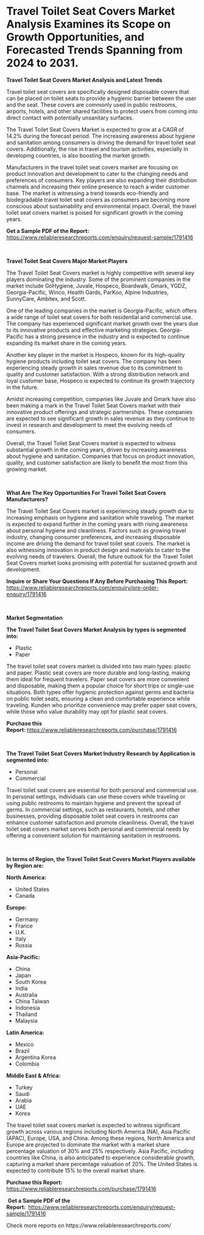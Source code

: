 <p><h1>Travel Toilet Seat Covers Market Analysis Examines its Scope on Growth Opportunities, and Forecasted Trends Spanning from 2024 to 2031.</h1></p><p><strong>Travel Toilet Seat Covers Market Analysis and Latest Trends</strong></p>
<p><p>Travel toilet seat covers are specifically designed disposable covers that can be placed on toilet seats to provide a hygienic barrier between the user and the seat. These covers are commonly used in public restrooms, airports, hotels, and other shared facilities to protect users from coming into direct contact with potentially unsanitary surfaces.</p><p>The Travel Toilet Seat Covers Market is expected to grow at a CAGR of 14.2% during the forecast period. The increasing awareness about hygiene and sanitation among consumers is driving the demand for travel toilet seat covers. Additionally, the rise in travel and tourism activities, especially in developing countries, is also boosting the market growth. </p><p>Manufacturers in the travel toilet seat covers market are focusing on product innovation and development to cater to the changing needs and preferences of consumers. Key players are also expanding their distribution channels and increasing their online presence to reach a wider customer base. The market is witnessing a trend towards eco-friendly and biodegradable travel toilet seat covers as consumers are becoming more conscious about sustainability and environmental impact. Overall, the travel toilet seat covers market is poised for significant growth in the coming years.</p></p>
<p><strong>Get a Sample PDF of the Report:&nbsp;</strong> <a href="https://www.reliableresearchreports.com/enquiry/request-sample/1791416">https://www.reliableresearchreports.com/enquiry/request-sample/1791416</a></p>
<p>&nbsp;</p>
<p><strong>Travel Toilet Seat Covers Major Market Players</strong></p>
<p><p>The Travel Toilet Seat Covers market is highly competitive with several key players dominating the industry. Some of the prominent companies in the market include GoHygiene, Juvale, Hospeco, Boardwalk, Gmark, YGDZ, Georgia-Pacific, Winco, Health Gards, ParKoo, Alpine Industries, SunnyCare, Ambitex, and Scott.</p><p>One of the leading companies in the market is Georgia-Pacific, which offers a wide range of toilet seat covers for both residential and commercial use. The company has experienced significant market growth over the years due to its innovative products and effective marketing strategies. Georgia-Pacific has a strong presence in the industry and is expected to continue expanding its market share in the coming years.</p><p>Another key player in the market is Hospeco, known for its high-quality hygiene products including toilet seat covers. The company has been experiencing steady growth in sales revenue due to its commitment to quality and customer satisfaction. With a strong distribution network and loyal customer base, Hospeco is expected to continue its growth trajectory in the future.</p><p>Amidst increasing competition, companies like Juvale and Gmark have also been making a mark in the Travel Toilet Seat Covers market with their innovative product offerings and strategic partnerships. These companies are expected to see significant growth in sales revenue as they continue to invest in research and development to meet the evolving needs of consumers.</p><p>Overall, the Travel Toilet Seat Covers market is expected to witness substantial growth in the coming years, driven by increasing awareness about hygiene and sanitation. Companies that focus on product innovation, quality, and customer satisfaction are likely to benefit the most from this growing market.</p></p>
<p>&nbsp;</p>
<p><strong>What Are The Key Opportunities For Travel Toilet Seat Covers Manufacturers?</strong></p>
<p><p>The Travel Toilet Seat Covers market is experiencing steady growth due to increasing emphasis on hygiene and sanitation while traveling. The market is expected to expand further in the coming years with rising awareness about personal hygiene and cleanliness. Factors such as growing travel industry, changing consumer preferences, and increasing disposable income are driving the demand for travel toilet seat covers. The market is also witnessing innovation in product design and materials to cater to the evolving needs of travelers. Overall, the future outlook for the Travel Toilet Seat Covers market looks promising with potential for sustained growth and development.</p></p>
<p><strong>Inquire or Share Your Questions If Any Before Purchasing This Report:</strong> <a href="https://www.reliableresearchreports.com/enquiry/pre-order-enquiry/1791416">https://www.reliableresearchreports.com/enquiry/pre-order-enquiry/1791416</a></p>
<p>&nbsp;</p>
<p><strong>Market Segmentation</strong></p>
<p><strong>The Travel Toilet Seat Covers Market Analysis by types is segmented into:</strong></p>
<p><ul><li>Plastic</li><li>Paper</li></ul></p>
<p><p>The travel toilet seat covers market is divided into two main types: plastic and paper. Plastic seat covers are more durable and long-lasting, making them ideal for frequent travelers. Paper seat covers are more convenient and disposable, making them a popular choice for short trips or single-use situations. Both types offer hygienic protection against germs and bacteria on public toilet seats, ensuring a clean and comfortable experience while traveling. Kunden who prioritize convenience may prefer paper seat covers, while those who value durability may opt for plastic seat covers.</p></p>
<p><strong>Purchase this Report:&nbsp;</strong><a href="https://www.reliableresearchreports.com/purchase/1791416">https://www.reliableresearchreports.com/purchase/1791416</a></p>
<p>&nbsp;</p>
<p><strong>The Travel Toilet Seat Covers Market Industry Research by Application is segmented into:</strong></p>
<p><ul><li>Personal</li><li>Commercial</li></ul></p>
<p><p>Travel toilet seat covers are essential for both personal and commercial use. In personal settings, individuals can use these covers while traveling or using public restrooms to maintain hygiene and prevent the spread of germs. In commercial settings, such as restaurants, hotels, and other businesses, providing disposable toilet seat covers in restrooms can enhance customer satisfaction and promote cleanliness. Overall, the travel toilet seat covers market serves both personal and commercial needs by offering a convenient solution for maintaining sanitation in restrooms.</p></p>
<p>&nbsp;</p>
<p><strong>In terms of Region, the Travel Toilet Seat Covers Market Players available by Region are:</strong></p>
<p>
    <p> <strong> North America: </strong>
        <ul>
            <li>United States</li>
            <li>Canada</li>
        </ul>
        </p> 
    <p> <strong> Europe: </strong>
        <ul>
            <li>Germany</li>
            <li>France</li>
            <li>U.K.</li>
            <li>Italy</li>
            <li>Russia</li>
        </ul>
        </p> 
    <p> <strong> Asia-Pacific: </strong>
        <ul>
            <li>China</li>
            <li>Japan</li>
            <li>South Korea</li>
            <li>India</li>
            <li>Australia</li>
            <li>China Taiwan</li>
            <li>Indonesia</li>
            <li>Thailand</li>
            <li>Malaysia</li>
        </ul>
        </p> 
    <p> <strong> Latin America: </strong>
        <ul>
            <li>Mexico</li>
            <li>Brazil</li>
            <li>Argentina Korea</li>
            <li>Colombia</li>
        </ul>
        </p> 
    <p> <strong> Middle East & Africa: </strong>
        <ul>
            <li>Turkey</li>
            <li>Saudi</li>
            <li>Arabia</li>
            <li>UAE</li>
            <li>Korea</li>
        </ul>
    </p>
    </p>
<p><p>The travel toilet seat covers market is expected to witness significant growth across various regions including North America (NA), Asia Pacific (APAC), Europe, USA, and China. Among these regions, North America and Europe are projected to dominate the market with a market share percentage valuation of 30% and 25% respectively. Asia Pacific, including countries like China, is also anticipated to experience considerable growth, capturing a market share percentage valuation of 20%. The United States is expected to contribute 15% to the overall market share.</p></p>
<p><strong>Purchase this Report: </strong><a href="https://www.reliableresearchreports.com/purchase/1791416">https://www.reliableresearchreports.com/purchase/1791416</a></p>
<p>&nbsp;<strong>Get a Sample PDF of the Report:&nbsp;&nbsp;</strong><a href="https://www.reliableresearchreports.com/enquiry/request-sample/1791416">https://www.reliableresearchreports.com/enquiry/request-sample/1791416</a></p>
<p><strong></strong></p>
<p>Check more reports on https://www.reliableresearchreports.com/</p>